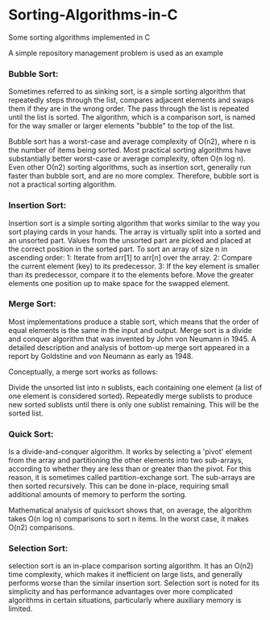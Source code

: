 # Sorting-Algorithms-in-C

Some sorting algorithms implemented in C

A simple repository management problem is used as an example

### Bubble Sort:
Sometimes referred to as sinking sort, is a simple sorting algorithm that repeatedly steps through the list, compares adjacent elements and swaps them if they are in the wrong order. The pass through the list is repeated until the list is sorted. The algorithm, which is a comparison sort, is named for the way smaller or larger elements "bubble" to the top of the list.

Bubble sort has a worst-case and average complexity of О(n2), where n is the number of items being sorted. Most practical sorting algorithms have substantially better worst-case or average complexity, often O(n log n). Even other О(n2) sorting algorithms, such as insertion sort, generally run faster than bubble sort, and are no more complex. Therefore, bubble sort is not a practical sorting algorithm.

### Insertion Sort:
Insertion sort is a simple sorting algorithm that works similar to the way you sort playing cards in your hands. The array is virtually split into a sorted and an unsorted part. Values from the unsorted part are picked and placed at the correct position in the sorted part.
To sort an array of size n in ascending order: 
1: Iterate from arr[1] to arr[n] over the array. 
2: Compare the current element (key) to its predecessor. 
3: If the key element is smaller than its predecessor, compare it to the elements before. Move the greater elements one position up to make space for the swapped element.

### Merge Sort:
Most implementations produce a stable sort, which means that the order of equal elements is the same in the input and output. Merge sort is a divide and conquer algorithm that was invented by John von Neumann in 1945. A detailed description and analysis of bottom-up merge sort appeared in a report by Goldstine and von Neumann as early as 1948.

Conceptually, a merge sort works as follows:

Divide the unsorted list into n sublists, each containing one element (a list of one element is considered sorted).
Repeatedly merge sublists to produce new sorted sublists until there is only one sublist remaining. This will be the sorted list.

### Quick Sort:
Is a divide-and-conquer algorithm. It works by selecting a 'pivot' element from the array and partitioning the other elements into two sub-arrays, according to whether they are less than or greater than the pivot. For this reason, it is sometimes called partition-exchange sort. The sub-arrays are then sorted recursively. This can be done in-place, requiring small additional amounts of memory to perform the sorting.

Mathematical analysis of quicksort shows that, on average, the algorithm takes O(n log n) comparisons to sort n items. In the worst case, it makes O(n2) comparisons.

### Selection Sort:
selection sort is an in-place comparison sorting algorithm. It has an O(n2) time complexity, which makes it inefficient on large lists, and generally performs worse than the similar insertion sort. Selection sort is noted for its simplicity and has performance advantages over more complicated algorithms in certain situations, particularly where auxiliary memory is limited.
